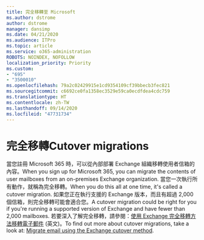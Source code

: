 ```yaml
---
title: 完全移轉至 Microsoft
ms.author: dstrome
author: dstrome
manager: dansimp
ms.date: 04/21/2020
ms.audience: ITPro
ms.topic: article
ms.service: o365-administration
ROBOTS: NOINDEX, NOFOLLOW
localization_priority: Priority
ms.custom:
- "695"
- "3500010"
ms.openlocfilehash: 79a2c02429915e1cd9354109cf39bbecb3fec821
ms.sourcegitcommit: c6692ce0fa1358ec3529e59ca0ecdfdea4cdc759
ms.translationtype: HT
ms.contentlocale: zh-TW
ms.lasthandoff: 09/14/2020
ms.locfileid: "47731734"
---
```

# <a name="cutover-migrations"></a><span data-ttu-id="e334e-102">完全移轉</span><span class="sxs-lookup"><span data-stu-id="e334e-102">Cutover migrations</span></span>

<span data-ttu-id="e334e-103">當您註冊 Microsoft 365 時，可以從內部部署 Exchange 組織移轉使用者信箱的內容。</span><span class="sxs-lookup"><span data-stu-id="e334e-103">When you sign up for Microsoft 365, you can migrate the contents of user mailboxes from an on-premises Exchange organization.</span></span> <span data-ttu-id="e334e-104">當您一次執行所有動作，就稱為完全移轉。</span><span class="sxs-lookup"><span data-stu-id="e334e-104">When you do this all at one time, it's called a cutover migration.</span></span> <span data-ttu-id="e334e-105">如果您正在執行支援的 Exchange 版本，而且有超過 2,000 個信箱，則完全移轉可能會適合您。</span><span class="sxs-lookup"><span data-stu-id="e334e-105">A cutover migration could be right for you if you're running a supported version of Exchange and have fewer than 2,000 mailboxes.</span></span> <span data-ttu-id="e334e-106">若要深入了解完全移轉，請參閱：[使用 Exchange 完全移轉方法移轉電子郵件](https://docs.microsoft.com/Exchange/mailbox-migration/cutover-migration-to-office-365) (英文)。</span><span class="sxs-lookup"><span data-stu-id="e334e-106">To find out more about cutover migrations, take a look at: [Migrate email using the Exchange cutover method](https://docs.microsoft.com/Exchange/mailbox-migration/cutover-migration-to-office-365).</span></span>
  